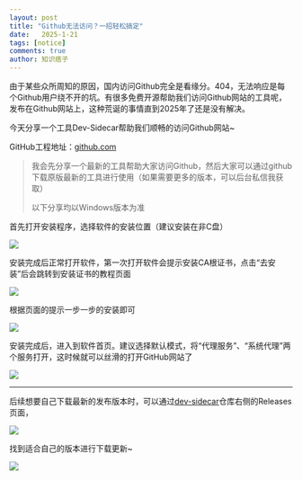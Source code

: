 ```yaml
---
layout: post
title: "Github无法访问？一招轻松搞定"
date:   2025-1-21
tags: [notice]
comments: true
author: 知识痞子
---
```


由于某些众所周知的原因，国内访问Github完全是看缘分。404，无法响应是每个Github用户绕不开的坑。有很多免费开源帮助我们访问Github网站的工具呢，发布在Github网站上，这种荒诞的事情直到2025年了还是没有解决。

今天分享一个工具Dev-Sidecar帮助我们顺畅的访问Github网站~

GitHub工程地址：[github.com](https://github.com/docmirror/dev-sidecar)

>我会先分享一个最新的工具帮助大家访问Github，然后大家可以通过github下载原版最新的工具进行使用（如果需要更多的版本，可以后台私信我获取）
>
>以下分享均以Windows版本为准

首先打开安装程序，选择软件的安装位置（建议安装在非C盘）

![](https://indigo5.github.io//images/1.png)

安装完成后正常打开软件，第一次打开软件会提示安装CA根证书，点击“去安装”后会跳转到安装证书的教程页面

![](https://indigo5.github.io//images/2.png)

根据页面的提示一步一步的安装即可

![](https://indigo5.github.io//images/3.png)

安装完成后，进入到软件首页。建议选择默认模式，将“代理服务”、“系统代理”两个服务打开，这时候就可以丝滑的打开GitHub网站了

![](https://indigo5.github.io//images/4.png)

---

后续想要自己下载最新的发布版本时，可以通过[dev-sidecar](https://github.com/docmirror/dev-sidecar/releases)仓库右侧的Releases页面，

![](https://indigo5.github.io//images/5.png)

找到适合自己的版本进行下载更新~

![](https://indigo5.github.io//images/6.png)

